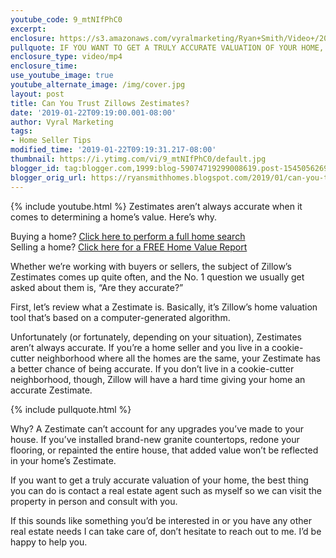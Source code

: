 ```yaml
---
youtube_code: 9_mtNIfPhC0
excerpt:
enclosure: https://s3.amazonaws.com/vyralmarketing/Ryan+Smith/Video+/2019/Temple+Real+Estate+Agent-+Can+You+Trust+Zillows+Zestimates_.mp4
pullquote: IF YOU WANT TO GET A TRULY ACCURATE VALUATION OF YOUR HOME, THE BEST THING YOU CAN DO IS CONTACT A REAL ESTATE AGENT SUCH AS MYSELF.
enclosure_type: video/mp4
enclosure_time:
use_youtube_image: true
youtube_alternate_image: /img/cover.jpg
layout: post
title: Can You Trust Zillows Zestimates?
date: '2019-01-22T09:19:00.001-08:00'
author: Vyral Marketing
tags:
- Home Seller Tips
modified_time: '2019-01-22T09:19:31.217-08:00'
thumbnail: https://i.ytimg.com/vi/9_mtNIfPhC0/default.jpg
blogger_id: tag:blogger.com,1999:blog-59074719299008619.post-1545056269184702572
blogger_orig_url: https://ryansmithhomes.blogspot.com/2019/01/can-you-trust-zillows-zestimates.html
---
```

{% include youtube.html %}
Zestimates aren’t always accurate when it comes to determining a home’s value. Here’s why.

<div class="post-cta">
Buying a home? <a href="https://www.ryansmithhomes.com/buy" target="_blank">Click here to perform a full home search</a><br>
Selling a home? <a href="https://www.ryansmithhomes.com/sell" target="_blank">Click here for a FREE Home Value Report</a>
</div>

Whether we’re working with buyers or sellers, the subject of Zillow’s Zestimates comes up quite often, and the No. 1 question we usually get asked about them is, “Are they accurate?”

First, let’s review what a Zestimate is. Basically, it’s Zillow’s home valuation tool that’s based on a computer-generated algorithm.

Unfortunately (or fortunately, depending on your situation), Zestimates aren’t always accurate. If you’re a home seller and you live in a cookie-cutter neighborhood where all the homes are the same, your Zestimate has a better chance of being accurate. If you don’t live in a cookie-cutter neighborhood, though, Zillow will have a hard time giving your home an accurate Zestimate.

{% include pullquote.html %}

Why? A Zestimate can’t account for any upgrades you’ve made to your house. If you’ve installed brand-new granite countertops, redone your flooring, or repainted the entire house, that added value won’t be reflected in your home’s Zestimate.

If you want to get a truly accurate valuation of your home, the best thing you can do is contact a real estate agent such as myself so we can visit the property in person and consult with you.

If this sounds like something you’d be interested in or you have any other real estate needs I can take care of, don’t hesitate to reach out to me. I’d be happy to help you.
